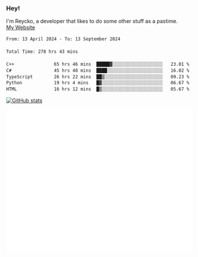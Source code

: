 ### Hey!
I'm Reycko, a developer that likes to do some other stuff as a pastime.  
[My Website](https://reycko.root.sx)

<!--START_SECTION:wakasection-->

```txt
From: 13 April 2024 - To: 13 September 2024

Total Time: 278 hrs 43 mins

C++               65 hrs 46 mins  █████▓░░░░░░░░░░░░░░░░░░░   23.01 %
C#                45 hrs 48 mins  ████░░░░░░░░░░░░░░░░░░░░░   16.02 %
TypeScript        26 hrs 22 mins  ██▒░░░░░░░░░░░░░░░░░░░░░░   09.23 %
Python            19 hrs 4 mins   █▓░░░░░░░░░░░░░░░░░░░░░░░   06.67 %
HTML              16 hrs 12 mins  █▒░░░░░░░░░░░░░░░░░░░░░░░   05.67 %
```

<!--END_SECTION:wakasection-->

[![GitHub stats](https://github-readme-stats.vercel.app/api?username=Reycko&show_icons=true&theme=dark&hide_title=true&count_private=true)](https://github.com/anuraghazra/github-readme-stats)

![Metrics](/github-metrics.svg)
